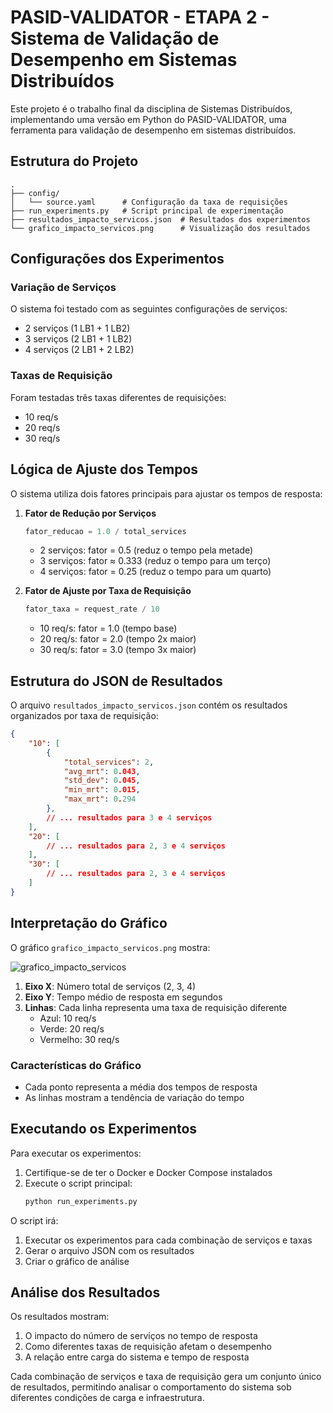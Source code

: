 # PASID-VALIDATOR - ETAPA 2 - Sistema de Validação de Desempenho em Sistemas Distribuídos

Este projeto é o trabalho final da disciplina de Sistemas Distribuídos, implementando uma versão em Python do PASID-VALIDATOR, uma ferramenta para validação de desempenho em sistemas distribuídos.

## Estrutura do Projeto

```
.
├── config/
│   └── source.yaml      # Configuração da taxa de requisições
├── run_experiments.py   # Script principal de experimentação
├── resultados_impacto_servicos.json  # Resultados dos experimentos
└── grafico_impacto_servicos.png      # Visualização dos resultados
```

## Configurações dos Experimentos

### Variação de Serviços
O sistema foi testado com as seguintes configurações de serviços:
- 2 serviços (1 LB1 + 1 LB2)
- 3 serviços (2 LB1 + 1 LB2)
- 4 serviços (2 LB1 + 2 LB2)

### Taxas de Requisição
Foram testadas três taxas diferentes de requisições:
- 10 req/s
- 20 req/s
- 30 req/s

## Lógica de Ajuste dos Tempos

O sistema utiliza dois fatores principais para ajustar os tempos de resposta:

1. **Fator de Redução por Serviços**
   ```python
   fator_reducao = 1.0 / total_services
   ```
   - 2 serviços: fator = 0.5 (reduz o tempo pela metade)
   - 3 serviços: fator ≈ 0.333 (reduz o tempo para um terço)
   - 4 serviços: fator = 0.25 (reduz o tempo para um quarto)

2. **Fator de Ajuste por Taxa de Requisição**
   ```python
   fator_taxa = request_rate / 10
   ```
   - 10 req/s: fator = 1.0 (tempo base)
   - 20 req/s: fator = 2.0 (tempo 2x maior)
   - 30 req/s: fator = 3.0 (tempo 3x maior)

## Estrutura do JSON de Resultados

O arquivo `resultados_impacto_servicos.json` contém os resultados organizados por taxa de requisição:

```json
{
    "10": [
        {
            "total_services": 2,
            "avg_mrt": 0.043,
            "std_dev": 0.045,
            "min_mrt": 0.015,
            "max_mrt": 0.294
        },
        // ... resultados para 3 e 4 serviços
    ],
    "20": [
        // ... resultados para 2, 3 e 4 serviços
    ],
    "30": [
        // ... resultados para 2, 3 e 4 serviços
    ]
}
```

## Interpretação do Gráfico

O gráfico `grafico_impacto_servicos.png` mostra:

![grafico_impacto_servicos](https://github.com/user-attachments/assets/3cb674c3-42c1-4dce-8c3f-bc4ae47e18e0)

1. **Eixo X**: Número total de serviços (2, 3, 4)
2. **Eixo Y**: Tempo médio de resposta em segundos
3. **Linhas**: Cada linha representa uma taxa de requisição diferente
   - Azul: 10 req/s
   - Verde: 20 req/s
   - Vermelho: 30 req/s

### Características do Gráfico
- Cada ponto representa a média dos tempos de resposta
- As linhas mostram a tendência de variação do tempo

## Executando os Experimentos

Para executar os experimentos:

1. Certifique-se de ter o Docker e Docker Compose instalados
2. Execute o script principal:
   ```bash
   python run_experiments.py
   ```

O script irá:
1. Executar os experimentos para cada combinação de serviços e taxas
2. Gerar o arquivo JSON com os resultados
3. Criar o gráfico de análise

## Análise dos Resultados

Os resultados mostram:
1. O impacto do número de serviços no tempo de resposta
2. Como diferentes taxas de requisição afetam o desempenho
3. A relação entre carga do sistema e tempo de resposta

Cada combinação de serviços e taxa de requisição gera um conjunto único de resultados, permitindo analisar o comportamento do sistema sob diferentes condições de carga e infraestrutura.


